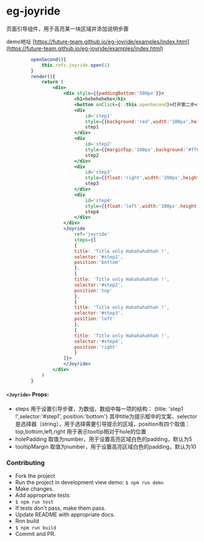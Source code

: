 # eg-joyride

页面引导组件，用于高亮某一块区域并添加说明步骤


demo地址 [https://future-team.github.io/eg-joyride/examples/index.html](https://future-team.github.io/eg-joyride/examples/index.html)


```jsx
         openSecond(){
             this.refs.joyride.open(1)
         }
         render(){
             return (
                 <div>
                     <div style={{paddingBottom:'500px'}}>
                         <h1>hehehehehe</h1>
                         <button onClick={::this.openSecond}>打开第二步</button>
                         <div
                             id='step1'
                             style={{background:'red',width:'100px',height:'100px'}}>
                             step1
                         </div>
                         <div
                             id='step2'
                             style={{marginTop:'100px',background:'#ff6633',height:'200px'}}>
                             step2
                         </div>
                         <div
                             id='step3'
                             style={{float:'right',width:'200px',height:'200px',background:'green'}}>
                             step3
                         </div>
                         <div
                             id='step4'
                             style={{float:'left',width:'200px',height:'200px',background:'orange'}}>
                             step4
                         </div>
                     </div>
                     <Joyride
                         ref='joyride'
                         steps={[
                         {
                         title: 'Title only Hahahahahhah !',
                         selector:'#step1',
                         position:'bottom'
                         },
                         {
                         title: 'Title only Hahahahahhah !',
                         selector:'#step2',
                         position:'top'
                         },
                         {
                         title: 'Title only Hahahahahhah !',
                         selector:'#step3',
                         position:'left'
                         },
                         {
                         title: 'Title only Hahahahahhah !',
                         selector:'#step4',
                         position:'right'
                         }
                     ]}>
                     </Joyride>
                 </div>
             )
         }
```
#### `<Joyride>` Props:
- steps  用于设置引导步骤，为数组，数组中每一项的结构： {title: 'step1 !',selector:'#step1', position:'bottom'}
其中title为提示框中的文案、selector是选择器（string），用于选择需要引导提示的区域，position有四个取值：top,bottom,left,right
用于表示tooltip相对于hole的位置
- holePadding  取值为number，用于设置高亮区域白色的padding，默认为5
- tooltipMargin  取值为number，用于设置高亮区域白色的padding，默认为10



### Contributing

- Fork the project
- Run the project in development view demo: `$ npm run demo`
- Make changes.
- Add appropriate tests
- `$ npm run test`
- If tests don't pass, make them pass.
- Update README with appropriate docs.
- Rnn build
- `$ npm run build`
- Commit and PR.



